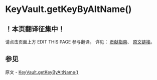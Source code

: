 # KeyVault.getKeyByAltName()

## ！本页翻译征集中！

请点击页面上方 EDIT THIS PAGE 参与翻译。
详见：
[贡献指南]( https://github.com/JinMuInfo/MongoDB-Manual-zh/blob/master/CONTRIBUTING.md )、
[原文链接](  https://docs.mongodb.com/manual/reference/method/KeyVault.getKeyByAltName/  )。

## 参见

原文 - [KeyVault.getKeyByAltName()]( https://docs.mongodb.com/manual/reference/method/KeyVault.getKeyByAltName/ )

